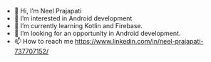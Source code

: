 - 👋 Hi, I’m Neel Prajapati
- 👀 I’m interested in Android development
- 🌱 I’m currently learning Kotlin and Firebase.
- 💞️ I’m looking for an opportunity in Android development.
- 📫 How to reach me https://www.linkedin.com/in/neel-prajapati-737707152/

<!---
Neel9672/Neel9672 is a ✨ special ✨ repository because its `README.md` (this file) appears on your GitHub profile.
You can click the Preview link to take a look at your changes.
--->

